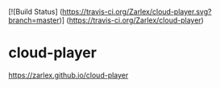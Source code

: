 [![Build Status]
    (https://travis-ci.org/Zarlex/cloud-player.svg?branch=master)]
    (https://travis-ci.org/Zarlex/cloud-player)

# cloud-player
https://zarlex.github.io/cloud-player
